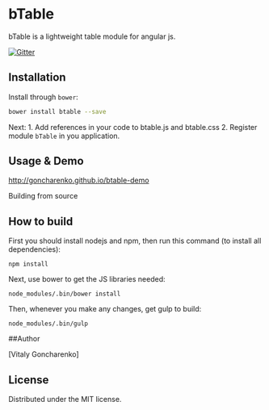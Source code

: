 bTable
==========

bTable is a lightweight table module for angular js.

[![Gitter](https://badges.gitter.im/goncharenko/bTable.svg)](https://gitter.im/goncharenko/bTable?utm_source=badge&utm_medium=badge&utm_campaign=pr-badge)

## Installation

Install through `bower`:

```bash
bower install btable --save
```

Next:
    1. Add references in your code to btable.js and btable.css
    2. Register module `bTable` in you application.

## Usage & Demo

http://goncharenko.github.io/btable-demo

Building from source

## How to build

First you should install nodejs and npm, then run this command (to install all dependencies): 

    npm install

Next, use bower to get the JS libraries needed:

    node_modules/.bin/bower install

Then, whenever you make any changes, get gulp to build:

    node_modules/.bin/gulp

##Author

[Vitaly Goncharenko]

## License

Distributed under the MIT license.
